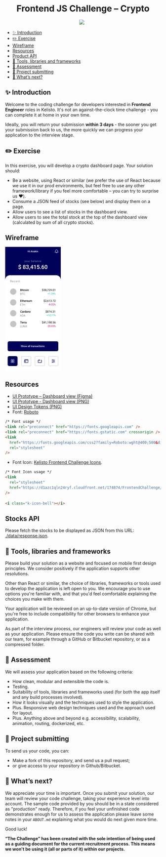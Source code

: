 <h1 align="center">Frontend JS Challenge – Crypto</h1>
<div align="center">
  <a style="margin-right: 8px;" href="https://github.com/kelkoo-services/kelisto-frontend-js-challenge-crypto/pulls">
    <img src="https://img.shields.io/badge/PRs-welcome-brightgreen.svg?style=flat-square" />
  </a>
</div>

<!-- START doctoc generated TOC please keep comment here to allow auto update -->
<!-- DON'T EDIT THIS SECTION, INSTEAD RE-RUN doctoc TO UPDATE -->

- [✨ Introduction](#-introduction)
- [✏️ Exercise](#-exercise)
- [Wireframe](#wireframe)
- [Resources](#resources)
- [Product API](#product-api)
- [🔨 Tools, libraries and frameworks](#-tools-libraries-and-frameworks)
- [💯 Assessment](#-assessment)
- [🚀 Project submitting](#-project-submitting)
- [🤘 What’s next?](#-whats-next)

<!-- END doctoc generated TOC please keep comment here to allow auto update -->

## ✨ Introduction

Welcome to the coding challenge for developers interested in **Frontend Engineer** roles in Kelisto. It's not an against-the-clock time challenge - you can complete it at home in your own time.

Ideally, you will return your submission **within 3 days** - the sooner you get your submission back to us, the more quickly we can progress your application to the interview stage.

## ✏️ Exercise

In this exercise, you will develop a crypto dashboard page. Your solution should:

- Be a website, using React or similar (we prefer the use of React because we use it in our prod environments, but feel free to use any other framework/library if you feel more comfortable – you can try to surprise us ❤️).
- Consume a JSON feed of stocks (see below) and display them on a page.
- Allow users to see a list of stocks in the dashboard view.
- Allow users to see the total stock at the top of the dashboard view (calculated by sum of all crypto stocks).

## Wireframe

<p align="left">
  <a href="./docs/wireframe-mobile.png"><img width="180" height="400" src="./docs/wireframe-mobile.png"></a>
</p>

## Resources

- [UI Prototype – Dashboard view (Figma)](https://www.figma.com/file/2OsAfZKX97PYus4AhwbbWO/Frontend-Challenge-%E2%80%93%C2%A0Crypto?node-id=0%3A1)
- [UI Prototype - Dashboard view (PNG)](./docs/wireframe-mobile.png)
- [UI Design Tokens (PNG)](./docs/design-tokens.png)
- Font: [Roboto](https://fonts.google.com/specimen/Roboto?sidebar.open=true&selection.family=Roboto:wght@400;500)

```html
/* Font usage */
<link rel="preconnect" href="https://fonts.googleapis.com" />
<link rel="preconnect" href="https://fonts.gstatic.com" crossorigin />
<link
  href="https://fonts.googleapis.com/css2?family=Roboto:wght@400;500&display=swap"
  rel="stylesheet"
/>
```

- Font Icon: [Kelisto Frontend Challenge Icons](https://d1azc1qln24ryf.cloudfront.net/174874/FrontendChallenge/style-cf.scss?fhefj0).

```html
/* Font Icon usage */
<link
  rel="stylesheet"
  href="https://d1azc1qln24ryf.cloudfront.net/174874/FrontendChallenge/style-cf.scss?fhefj0"
/>

<i class="k-icon-bell"></i>
```

## Stocks API

Please fetch the stocks to be displayed as JSON from this URL: [./data/response.json](./data/response.json).

## 🔨 Tools, libraries and frameworks

Please build your solution as a website and focused on mobile first design principles. We consider positively if the application supports other resolutions.

Other than React or similar, the choice of libraries, frameworks or tools used to develop the application is left open to you. We encourage you to use options you're familiar with, and that you'd feel comfortable explaining the choices you make with them.

Your application will be reviewed on an up-to-date version of Chrome, but you're free to include compatibility for other browsers to enhance your application.

As part of the interview process, our engineers will review your code as well as your application. Please ensure the code you write can be shared with our team, for example through a GitHub or Bitbucket repository, or as a compressed folder.

## 💯 Assessment

We will assess your application based on the following criteria:

- How clean, modular and extensible the code is.
- Testing.
- Suitability of tools, libraries and frameworks used (for both the app itself and any build processes involved).
- How it looks visually and the techniques used to style the application.
- Plus. Responsive web design techniques used and the approach used for layout.
- Plus. Anything above and beyond e.g. accessibility, scalability, animation, routing, dockerized, etc.

## 🚀 Project submitting

To send us your code, you can:

- Make a fork of this repository, and send us a pull request;
- or give access to your repository in Github/Bitbucket.

## 🤘 What’s next?

We appreciate your time is important. Once you submit your solution, our team will review your code challenge, taking your experience level into account. The sample code provided by you should be in a state considered as "production" ready. Therefore, if you feel your unfinished code demonstrates enough for us to assess the application please leave some notes in your `ABOUT.md` explaining what you would do next given more time.

Good luck!

**“The Challenge” has been created with the sole intention of being used as a guiding document for the current recruitment process. This means we won't be using it (all or parts of it) within our projects.**
